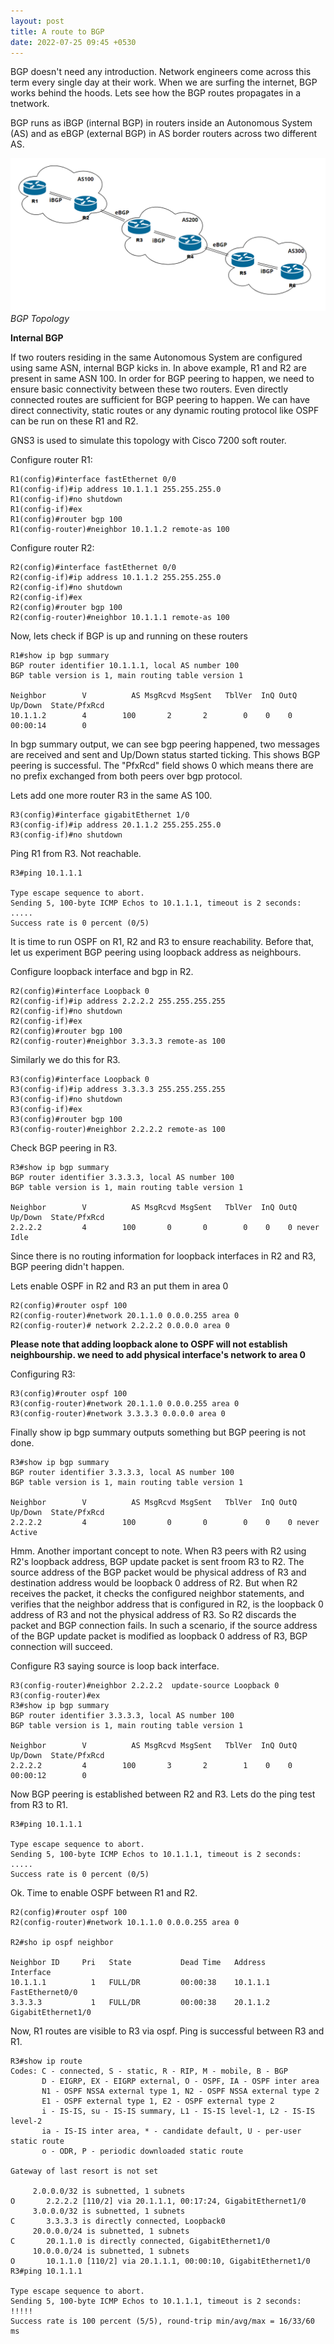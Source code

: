 ```yaml
---
layout: post
title: A route to BGP
date: 2022-07-25 09:45 +0530
---
```


BGP doesn't need any introduction. Network engineers come across this term every single day at their work. When we are surfing the internet, BGP works behind the hoods. Lets see how the BGP routes propagates in a tnetwork.

BGP runs as iBGP (internal BGP) in routers inside an Autonomous System (AS) and as eBGP (external BGP) in AS border routers across two different AS.

![img-description](/img/bgp1.png)
_BGP Topology_

**Internal BGP**
             
If two routers residing in the same Autonomous System are configured using same ASN, internal BGP kicks in. In above example,  R1 and R2 are present in same ASN 100. In order for BGP peering to happen, we need to ensure basic connectivity between these two routers. Even directly connected routes are sufficient for BGP peering to happen. We can have direct connectivity, static routes or any dynamic routing protocol like OSPF can be run on these R1 and R2.

GNS3 is used to simulate this topology with Cisco 7200 soft router.

Configure router R1:
 
    R1(config)#interface fastEthernet 0/0
    R1(config-if)#ip address 10.1.1.1 255.255.255.0
    R1(config-if)#no shutdown
    R1(config-if)#ex
    R1(config)#router bgp 100
    R1(config-router)#neighbor 10.1.1.2 remote-as 100

Configure router R2:

    R2(config)#interface fastEthernet 0/0
    R2(config-if)#ip address 10.1.1.2 255.255.255.0
    R2(config-if)#no shutdown
    R2(config-if)#ex
    R2(config)#router bgp 100
    R2(config-router)#neighbor 10.1.1.1 remote-as 100

Now, lets check if BGP is up and running on these routers

    R1#show ip bgp summary
    BGP router identifier 10.1.1.1, local AS number 100
    BGP table version is 1, main routing table version 1
    
    Neighbor        V          AS MsgRcvd MsgSent   TblVer  InQ OutQ Up/Down  State/PfxRcd
    10.1.1.2        4        100       2       2        0    0    0 00:00:14        0

In bgp summary output, we can see bgp peering happened,  two messages are received and sent and Up/Down status started ticking. This shows BGP peering is successful. 
The "PfxRcd" field shows 0 which means there are no prefix exchanged from both peers over bgp protocol.

Lets add one more router R3 in the same AS 100.

    R3(config)#interface gigabitEthernet 1/0
    R3(config-if)#ip address 20.1.1.2 255.255.255.0
    R3(config-if)#no shutdown

Ping R1 from R3. Not reachable. 

    R3#ping 10.1.1.1
    
    Type escape sequence to abort.
    Sending 5, 100-byte ICMP Echos to 10.1.1.1, timeout is 2 seconds:
    .....
    Success rate is 0 percent (0/5)

It is time to run OSPF on R1, R2 and R3  to ensure reachability. Before that, let us experiment BGP peering using loopback address as neighbours.

Configure loopback interface and bgp in R2.

    R2(config)#interface Loopback 0
    R2(config-if)#ip address 2.2.2.2 255.255.255.255
    R2(config-if)#no shutdown
    R2(config-if)#ex
    R2(config)#router bgp 100
    R2(config-router)#neighbor 3.3.3.3 remote-as 100

Similarly we do this for R3.

    R3(config)#interface Loopback 0
    R3(config-if)#ip address 3.3.3.3 255.255.255.255
    R3(config-if)#no shutdown
    R3(config-if)#ex
    R3(config)#router bgp 100
    R3(config-router)#neighbor 2.2.2.2 remote-as 100

Check BGP peering in R3.

    R3#show ip bgp summary
    BGP router identifier 3.3.3.3, local AS number 100
    BGP table version is 1, main routing table version 1
    
    Neighbor        V          AS MsgRcvd MsgSent   TblVer  InQ OutQ Up/Down  State/PfxRcd
    2.2.2.2         4        100       0       0        0    0    0 never    Idle

Since there is no routing information for loopback interfaces in R2 and R3, BGP peering didn't happen.

Lets enable OSPF in R2 and R3 an put them in area 0

    R2(config)#router ospf 100
    R2(config-router)#network 20.1.1.0 0.0.0.255 area 0
    R2(config-router)# network 2.2.2.2 0.0.0.0 area 0

**Please note that adding loopback alone to OSPF will not establish neighbourship. we need to add physical interface's network to area 0**

Configuring R3:

    R3(config)#router ospf 100
    R3(config-router)#network 20.1.1.0 0.0.0.255 area 0
    R3(config-router)#network 3.3.3.3 0.0.0.0 area 0

Finally show ip bgp summary outputs something but BGP peering is not done. 

    R3#show ip bgp summary
    BGP router identifier 3.3.3.3, local AS number 100
    BGP table version is 1, main routing table version 1
    
    Neighbor        V          AS MsgRcvd MsgSent   TblVer  InQ OutQ Up/Down  State/PfxRcd
    2.2.2.2         4        100       0       0        0    0    0 never    Active

Hmm. Another important concept to note.
When R3 peers with R2 using R2's loopback address, BGP update packet is sent froom R3 to R2. The source address of the BGP packet would be physical address of R3 and destination address would be loopback 0 address of R2. 
But when R2 receives the packet, it checks the configured neighbor statements, and verifies that the neighbor address that is configured in R2, is the loopback 0 address of R3 and not the physical address of R3. So R2 discards the packet and BGP connection fails. In such a scenario, if the source address of the BGP update packet is modified as loopback 0 address of R3, BGP connection will succeed.

Configure R3 saying source is loop back interface. 

    R3(config-router)#neighbor 2.2.2.2  update-source Loopback 0
    R3(config-router)#ex
    R3#show ip bgp summary
    BGP router identifier 3.3.3.3, local AS number 100
    BGP table version is 1, main routing table version 1
    
    Neighbor        V          AS MsgRcvd MsgSent   TblVer  InQ OutQ Up/Down  State/PfxRcd
    2.2.2.2         4        100       3       2        1    0    0 00:00:12        0


Now BGP peering is established between R2 and R3. Lets do the ping test from R3 to R1.

    R3#ping 10.1.1.1
    
    Type escape sequence to abort.
    Sending 5, 100-byte ICMP Echos to 10.1.1.1, timeout is 2 seconds:
    .....
    Success rate is 0 percent (0/5)

Ok. Time to enable OSPF between R1 and R2. 

    R2(config)#router ospf 100
    R2(config-router)#network 10.1.1.0 0.0.0.255 area 0
    
    R2#sho ip ospf neighbor
    
    Neighbor ID     Pri   State           Dead Time   Address         Interface
    10.1.1.1          1   FULL/DR         00:00:38    10.1.1.1        FastEthernet0/0
    3.3.3.3           1   FULL/DR         00:00:38    20.1.1.2        GigabitEthernet1/0

Now, R1 routes  are visible to R3 via ospf. Ping is successful between R3 and R1.

    R3#show ip route
    Codes: C - connected, S - static, R - RIP, M - mobile, B - BGP
           D - EIGRP, EX - EIGRP external, O - OSPF, IA - OSPF inter area
           N1 - OSPF NSSA external type 1, N2 - OSPF NSSA external type 2
           E1 - OSPF external type 1, E2 - OSPF external type 2
           i - IS-IS, su - IS-IS summary, L1 - IS-IS level-1, L2 - IS-IS level-2
           ia - IS-IS inter area, * - candidate default, U - per-user static route
           o - ODR, P - periodic downloaded static route
    
    Gateway of last resort is not set
    
         2.0.0.0/32 is subnetted, 1 subnets
    O       2.2.2.2 [110/2] via 20.1.1.1, 00:17:24, GigabitEthernet1/0
         3.0.0.0/32 is subnetted, 1 subnets
    C       3.3.3.3 is directly connected, Loopback0
         20.0.0.0/24 is subnetted, 1 subnets
    C       20.1.1.0 is directly connected, GigabitEthernet1/0
         10.0.0.0/24 is subnetted, 1 subnets
    O       10.1.1.0 [110/2] via 20.1.1.1, 00:00:10, GigabitEthernet1/0
    R3#ping 10.1.1.1
    
    Type escape sequence to abort.
    Sending 5, 100-byte ICMP Echos to 10.1.1.1, timeout is 2 seconds:
    !!!!!
    Success rate is 100 percent (5/5), round-trip min/avg/max = 16/33/60 ms


